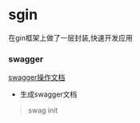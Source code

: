 # sgin
在gin框架上做了一层封装,快速开发应用


### swagger
[swagger操作文档](https://github.com/swaggo/swag/blob/master/README_zh-CN.md)

- 生成swagger文档
> swag init 


